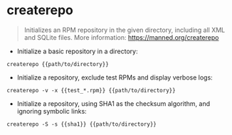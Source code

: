 # createrepo

> Initializes an RPM repository in the given directory, including all XML and SQLite files.
> More information: <https://manned.org/createrepo>

- Initialize a basic repository in a directory:

`createrepo {{path/to/directory}}`

- Initialize a repository, exclude test RPMs and display verbose logs:

`createrepo -v -x {{test_*.rpm}} {{path/to/directory}}`

- Initialize a repository, using SHA1 as the checksum algorithm, and ignoring symbolic links:

`createrepo -S -s {{sha1}} {{path/to/directory}}`
